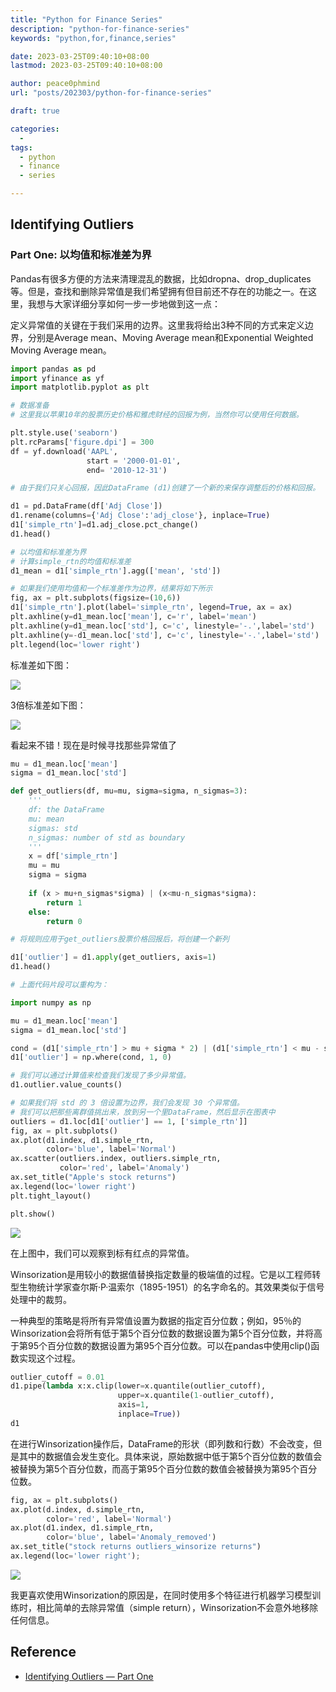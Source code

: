 ```yaml
---
title: "Python for Finance Series"
description: "python-for-finance-series"
keywords: "python,for,finance,series"

date: 2023-03-25T09:40:10+08:00
lastmod: 2023-03-25T09:40:10+08:00

author: peace0phmind
url: "posts/202303/python-for-finance-series"

draft: true

categories:
  -
tags:
  - python
  - finance
  - series

---
```


## Identifying Outliers

### Part One: 以均值和标准差为界

Pandas有很多方便的方法来清理混乱的数据，比如dropna、drop_duplicates等。但是，查找和删除异常值是我们希望拥有但目前还不存在的功能之一。在这里，我想与大家详细分享如何一步一步地做到这一点：

定义异常值的关键在于我们采用的边界。这里我将给出3种不同的方式来定义边界，分别是Average mean、Moving Average mean和Exponential Weighted Moving Average mean。

```python
import pandas as pd 
import yfinance as yf
import matplotlib.pyplot as plt

# 数据准备
# 这里我以苹果10年的股票历史价格和雅虎财经的回报为例，当然你可以使用任何数据。

plt.style.use('seaborn')
plt.rcParams['figure.dpi'] = 300
df = yf.download('AAPL',
                 start = '2000-01-01',
                 end= '2010-12-31')

# 由于我们只关心回报，因此DataFrame (d1)创建了一个新的来保存调整后的价格和回报。

d1 = pd.DataFrame(df['Adj Close'])
d1.rename(columns={'Adj Close':'adj_close'}, inplace=True)
d1['simple_rtn']=d1.adj_close.pct_change()
d1.head()

# 以均值和标准差为界
# 计算simple_rtn的均值和标准差
d1_mean = d1['simple_rtn'].agg(['mean', 'std'])

# 如果我们使用均值和一个标准差作为边界，结果将如下所示
fig, ax = plt.subplots(figsize=(10,6))
d1['simple_rtn'].plot(label='simple_rtn', legend=True, ax = ax)
plt.axhline(y=d1_mean.loc['mean'], c='r', label='mean')
plt.axhline(y=d1_mean.loc['std'], c='c', linestyle='-.',label='std')
plt.axhline(y=-d1_mean.loc['std'], c='c', linestyle='-.',label='std')
plt.legend(loc='lower right')

```

标准差如下图：

![](/images/202303/python-for-finance-series/001.webp_640x370)

3倍标准差如下图：

![](/images/202303/python-for-finance-series/002.webp_640x370)

看起来不错！现在是时候寻找那些异常值了

```python
mu = d1_mean.loc['mean']
sigma = d1_mean.loc['std']

def get_outliers(df, mu=mu, sigma=sigma, n_sigmas=3):
    '''
    df: the DataFrame
    mu: mean
    sigmas: std
    n_sigmas: number of std as boundary
    '''
    x = df['simple_rtn']
    mu = mu
    sigma = sigma
    
    if (x > mu+n_sigmas*sigma) | (x<mu-n_sigmas*sigma):
        return 1
    else:
        return 0

# 将规则应用于get_outliers股票价格回报后，将创建一个新列

d1['outlier'] = d1.apply(get_outliers, axis=1)
d1.head()

```

```python
# 上面代码片段可以重构为：

import numpy as np

mu = d1_mean.loc['mean']
sigma = d1_mean.loc['std']

cond = (d1['simple_rtn'] > mu + sigma * 2) | (d1['simple_rtn'] < mu - sigma * 2)
d1['outlier'] = np.where(cond, 1, 0)
```


```python
# 我们可以通过计算值来检查我们发现了多少异常值。
d1.outlier.value_counts()

# 如果我们将 std 的 3 倍设置为边界，我们会发现 30 个异常值。
# 我们可以把那些离群值挑出来，放到另一个里DataFrame，然后显示在图表中
outliers = d1.loc[d1['outlier'] == 1, ['simple_rtn']]
fig, ax = plt.subplots()
ax.plot(d1.index, d1.simple_rtn, 
        color='blue', label='Normal')
ax.scatter(outliers.index, outliers.simple_rtn, 
           color='red', label='Anomaly')
ax.set_title("Apple's stock returns")
ax.legend(loc='lower right')
plt.tight_layout()

plt.show()
```

![](/images/202303/python-for-finance-series/003.webp_640x370)

在上图中，我们可以观察到标有红点的异常值。

Winsorization是用较小的数据值替换指定数量的极端值的过程。它是以工程师转型生物统计学家查尔斯·P·温索尔（1895-1951）的名字命名的。其效果类似于信号处理中的裁剪。

一种典型的策略是将所有异常值设置为数据的指定百分位数；例如，95％的Winsorization会将所有低于第5个百分位数的数据设置为第5个百分位数，并将高于第95个百分位数的数据设置为第95个百分位数。可以在pandas中使用clip()函数实现这个过程。

```python
outlier_cutoff = 0.01
d1.pipe(lambda x:x.clip(lower=x.quantile(outlier_cutoff),
                        upper=x.quantile(1-outlier_cutoff),
                        axis=1,
                        inplace=True))
d1
```

在进行Winsorization操作后，DataFrame的形状（即列数和行数）不会改变，但是其中的数据值会发生变化。具体来说，原始数据中低于第5个百分位数的数值会被替换为第5个百分位数，而高于第95个百分位数的数值会被替换为第95个百分位数。

```python
fig, ax = plt.subplots()
ax.plot(d.index, d.simple_rtn, 
        color='red', label='Normal')
ax.plot(d1.index, d1.simple_rtn, 
        color='blue', label='Anomaly_removed')
ax.set_title("stock returns outliers_winsorize returns")
ax.legend(loc='lower right');
```

![](/images/202303/python-for-finance-series/004.webp_640x370)

我更喜欢使用Winsorization的原因是，在同时使用多个特征进行机器学习模型训练时，相比简单的去除异常值（simple return），Winsorization不会意外地移除任何信息。


## Reference
- [Identifying Outliers — Part One](https://python.plainenglish.io/identifying-outliers-part-one-c0a31d9faefa)